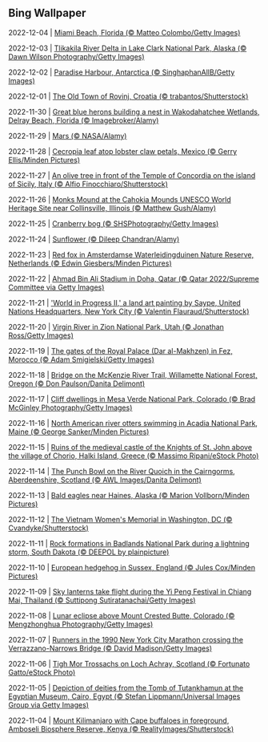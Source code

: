 ## Bing Wallpaper
2022-12-04 | [Miami Beach, Florida (© Matteo Colombo/Getty Images)](./wallpaper/2022-12-04.jpg) 

2022-12-03 | [Tlikakila River Delta in Lake Clark National Park, Alaska (© Dawn Wilson Photography/Getty Images)](./wallpaper/2022-12-03.jpg) 

2022-12-02 | [Paradise Harbour, Antarctica (© SinghaphanAllB/Getty Images)](./wallpaper/2022-12-02.jpg) 

2022-12-01 | [The Old Town of Rovinj, Croatia (© trabantos/Shutterstock)](./wallpaper/2022-12-01.jpg) 

2022-11-30 | [Great blue herons building a nest in Wakodahatchee Wetlands, Delray Beach, Florida (© Imagebroker/Alamy)](./wallpaper/2022-11-30.jpg) 

2022-11-29 | [Mars (© NASA/Alamy)](./wallpaper/2022-11-29.jpg) 

2022-11-28 | [Cecropia leaf atop lobster claw petals, Mexico (© Gerry Ellis/Minden Pictures)](./wallpaper/2022-11-28.jpg) 

2022-11-27 | [An olive tree in front of the Temple of Concordia on the island of Sicily, Italy (© Alfio Finocchiaro/Shutterstock)](./wallpaper/2022-11-27.jpg) 

2022-11-26 | [Monks Mound at the Cahokia Mounds UNESCO World Heritage Site near Collinsville, Illinois (© Matthew Gush/Alamy)](./wallpaper/2022-11-26.jpg) 

2022-11-25 | [Cranberry bog (© SHSPhotography/Getty Images)](./wallpaper/2022-11-25.jpg) 

2022-11-24 | [Sunflower (© Dileep Chandran/Alamy)](./wallpaper/2022-11-24.jpg) 

2022-11-23 | [Red fox in Amsterdamse Waterleidingduinen Nature Reserve, Netherlands (© Edwin Giesbers/Minden Pictures)](./wallpaper/2022-11-23.jpg) 

2022-11-22 | [Ahmad Bin Ali Stadium in Doha, Qatar (© Qatar 2022/Supreme Committee via Getty Images)](./wallpaper/2022-11-22.jpg) 

2022-11-21 | ['World in Progress II,' a land art painting by Saype, United Nations Headquarters, New York City (© Valentin Flauraud/Shutterstock)](./wallpaper/2022-11-21.jpg) 

2022-11-20 | [Virgin River in Zion National Park, Utah (© Jonathan Ross/Getty Images)](./wallpaper/2022-11-20.jpg) 

2022-11-19 | [The gates of the Royal Palace (Dar al-Makhzen) in Fez, Morocco (© Adam Smigielski/Getty Images)](./wallpaper/2022-11-19.jpg) 

2022-11-18 | [Bridge on the McKenzie River Trail, Willamette National Forest, Oregon (© Don Paulson/Danita Delimont)](./wallpaper/2022-11-18.jpg) 

2022-11-17 | [Cliff dwellings in Mesa Verde National Park, Colorado (© Brad McGinley Photography/Getty Images)](./wallpaper/2022-11-17.jpg) 

2022-11-16 | [North American river otters swimming in Acadia National Park, Maine (© George Sanker/Minden Pictures)](./wallpaper/2022-11-16.jpg) 

2022-11-15 | [Ruins of the medieval castle of the Knights of St. John above the village of Chorio, Halki Island, Greece (© Massimo Ripani/eStock Photo)](./wallpaper/2022-11-15.jpg) 

2022-11-14 | [The Punch Bowl on the River Quoich in the Cairngorms, Aberdeenshire, Scotland (© AWL Images/Danita Delimont)](./wallpaper/2022-11-14.jpg) 

2022-11-13 | [Bald eagles near Haines, Alaska (© Marion Vollborn/Minden Pictures)](./wallpaper/2022-11-13.jpg) 

2022-11-12 | [The Vietnam Women's Memorial in Washington, DC (© Cvandyke/Shutterstock)](./wallpaper/2022-11-12.jpg) 

2022-11-11 | [Rock formations in Badlands National Park during a lightning storm, South Dakota (© DEEPOL by plainpicture)](./wallpaper/2022-11-11.jpg) 

2022-11-10 | [European hedgehog in Sussex, England (© Jules Cox/Minden Pictures)](./wallpaper/2022-11-10.jpg) 

2022-11-09 | [Sky lanterns take flight during the Yi Peng Festival in Chiang Mai, Thailand (© Suttipong Sutiratanachai/Getty Images)](./wallpaper/2022-11-09.jpg) 

2022-11-08 | [Lunar eclipse above Mount Crested Butte, Colorado (© Mengzhonghua Photography/Getty Images)](./wallpaper/2022-11-08.jpg) 

2022-11-07 | [Runners in the 1990 New York City Marathon crossing the Verrazzano-Narrows Bridge (© David Madison/Getty Images)](./wallpaper/2022-11-07.jpg) 

2022-11-06 | [Tigh Mor Trossachs on Loch Achray, Scotland (© Fortunato Gatto/eStock Photo)](./wallpaper/2022-11-06.jpg) 

2022-11-05 | [Depiction of deities from the Tomb of Tutankhamun at the Egyptian Museum, Cairo, Egypt (© Stefan Lippmann/Universal Images Group via Getty Images)](./wallpaper/2022-11-05.jpg) 

2022-11-04 | [Mount Kilimanjaro with Cape buffaloes in foreground, Amboseli Biosphere Reserve, Kenya (© RealityImages/Shutterstock)](./wallpaper/2022-11-04.jpg) 

